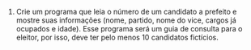 1.	Crie um programa que leia o número de um candidato a prefeito e mostre suas informações (nome, partido, nome do vice, cargos já ocupados e idade).
Esse programa será um guia de consulta para o eleitor, por isso, deve ter pelo menos 10 candidatos fictícios.

